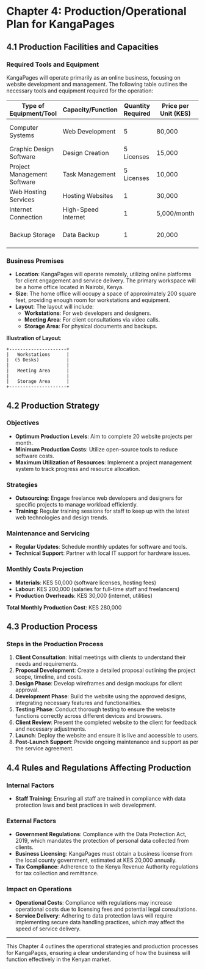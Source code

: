 # Chapter 4: Production/Operational Plan for KangaPages

## 4.1 Production Facilities and Capacities

### Required Tools and Equipment

KangaPages will operate primarily as an online business, focusing on website development and management. The following table outlines the necessary tools and equipment required for the operation:

| Type of Equipment/Tool | Capacity/Function | Quantity Required | Price per Unit (KES) | Total Price (KES) | Source Supplier |
|------------------------|-------------------|-------------------|----------------------|--------------------|------------------|
| Computer Systems        | Web Development    | 5                 | 80,000               | 400,000            | Local Electronics Store |
| Graphic Design Software | Design Creation    | 5 Licenses        | 15,000               | 75,000             | Adobe/Canva |
| Project Management Software | Task Management | 5 Licenses        | 10,000               | 50,000             | Zoho/Trello |
| Web Hosting Services    | Hosting Websites    | 1                 | 30,000               | 30,000             | TrueHost |
| Internet Connection     | High-Speed Internet | 1                 | 5,000/month          | 60,000/year        | Local ISP |
| Backup Storage          | Data Backup         | 1                 | 20,000               | 20,000             | Local Electronics Store |

### Business Premises

- **Location**: KangaPages will operate remotely, utilizing online platforms for client engagement and service delivery. The primary workspace will be a home office located in Nairobi, Kenya.
- **Size**: The home office will occupy a space of approximately 200 square feet, providing enough room for workstations and equipment.
- **Layout**: The layout will include:
  - **Workstations**: For web developers and designers.
  - **Meeting Area**: For client consultations via video calls.
  - **Storage Area**: For physical documents and backups.

**Illustration of Layout**:
```
+---------------------+
|   Workstations      |
|  (5 Desks)          |
|                     |
|   Meeting Area      |
|                     |
|   Storage Area      |
+---------------------+
```

## 4.2 Production Strategy

### Objectives
- **Optimum Production Levels**: Aim to complete 20 website projects per month.
- **Minimum Production Costs**: Utilize open-source tools to reduce software costs.
- **Maximum Utilization of Resources**: Implement a project management system to track progress and resource allocation.

### Strategies
- **Outsourcing**: Engage freelance web developers and designers for specific projects to manage workload efficiently.
- **Training**: Regular training sessions for staff to keep up with the latest web technologies and design trends.

### Maintenance and Servicing
- **Regular Updates**: Schedule monthly updates for software and tools.
- **Technical Support**: Partner with local IT support for hardware issues.

### Monthly Costs Projection
- **Materials**: KES 50,000 (software licenses, hosting fees)
- **Labour**: KES 200,000 (salaries for full-time staff and freelancers)
- **Production Overheads**: KES 30,000 (internet, utilities)

**Total Monthly Production Cost**: KES 280,000

## 4.3 Production Process

### Steps in the Production Process
1. **Client Consultation**: Initial meetings with clients to understand their needs and requirements.
2. **Proposal Development**: Create a detailed proposal outlining the project scope, timeline, and costs.
3. **Design Phase**: Develop wireframes and design mockups for client approval.
4. **Development Phase**: Build the website using the approved designs, integrating necessary features and functionalities.
5. **Testing Phase**: Conduct thorough testing to ensure the website functions correctly across different devices and browsers.
6. **Client Review**: Present the completed website to the client for feedback and necessary adjustments.
7. **Launch**: Deploy the website and ensure it is live and accessible to users.
8. **Post-Launch Support**: Provide ongoing maintenance and support as per the service agreement.

## 4.4 Rules and Regulations Affecting Production

### Internal Factors
- **Staff Training**: Ensuring all staff are trained in compliance with data protection laws and best practices in web development.

### External Factors
- **Government Regulations**: Compliance with the Data Protection Act, 2019, which mandates the protection of personal data collected from clients.
- **Business Licensing**: KangaPages must obtain a business license from the local county government, estimated at KES 20,000 annually.
- **Tax Compliance**: Adherence to the Kenya Revenue Authority regulations for tax collection and remittance.

### Impact on Operations
- **Operational Costs**: Compliance with regulations may increase operational costs due to licensing fees and potential legal consultations.
- **Service Delivery**: Adhering to data protection laws will require implementing secure data handling practices, which may affect the speed of service delivery.

---

This Chapter 4 outlines the operational strategies and production processes for KangaPages, ensuring a clear understanding of how the business will function effectively in the Kenyan market.